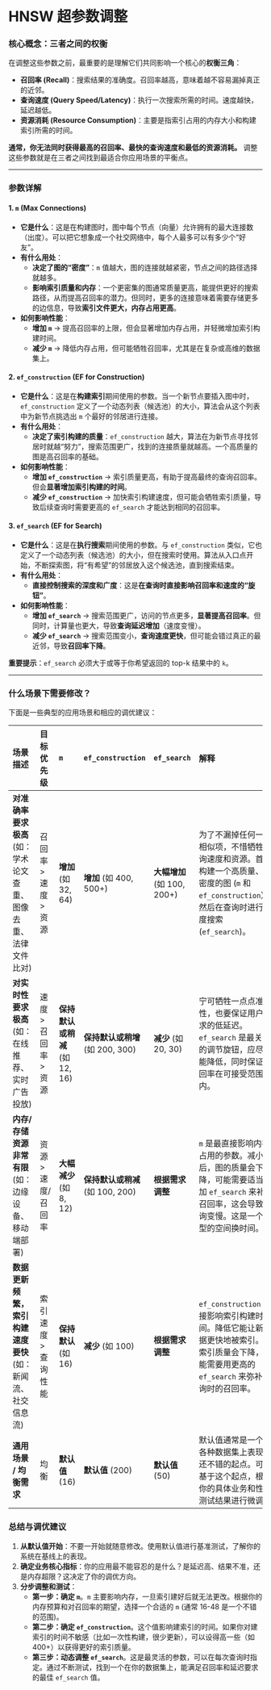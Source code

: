 # HNSW 超参数调整

### 核心概念：三者之间的权衡

在调整这些参数之前，最重要的是理解它们共同影响一个核心的**权衡三角**：

*   **召回率 (Recall)**：搜索结果的准确度。召回率越高，意味着越不容易漏掉真正的近邻。
*   **查询速度 (Query Speed/Latency)**：执行一次搜索所需的时间。速度越快，延迟越低。
*   **资源消耗 (Resource Consumption)**：主要是指索引占用的内存大小和构建索引所需的时间。

**通常，你无法同时获得最高的召回率、最快的查询速度和最低的资源消耗。** 调整这些参数就是在三者之间找到最适合你应用场景的平衡点。

---

### 参数详解

#### 1. `m` (Max Connections)

*   **它是什么**：这是在构建图时，图中每个节点（向量）允许拥有的最大连接数（出度）。可以把它想象成一个社交网络中，每个人最多可以有多少个“好友”。
*   **有什么用处**：
    *   **决定了图的“密度”**：`m` 值越大，图的连接就越紧密，节点之间的路径选择就越多。
    *   **影响索引质量和内存**：一个更密集的图通常质量更高，能提供更好的搜索路径，从而提高召回率的潜力。但同时，更多的连接意味着需要存储更多的边信息，导致**索引文件更大，内存占用更高**。
*   **如何影响性能**：
    *   **增加 `m`** → 提高召回率的上限，但会显著增加内存占用，并轻微增加索引构建时间。
    *   **减少 `m`** → 降低内存占用，但可能牺牲召回率，尤其是在复杂或高维的数据集上。

#### 2. `ef_construction` (EF for Construction)

*   **它是什么**：这是在**构建索引**期间使用的参数。当一个新节点要插入图中时，`ef_construction` 定义了一个动态列表（候选池）的大小，算法会从这个列表中为新节点挑选出 `m` 个最好的邻居进行连接。
*   **有什么用处**：
    *   **决定了索引构建的质量**：`ef_construction` 越大，算法在为新节点寻找邻居时就越“努力”，搜索范围更广，找到的连接质量就越高。一个高质量的图是高召回率的基础。
*   **如何影响性能**：
    *   **增加 `ef_construction`** → 索引质量更高，有助于提高最终的查询召回率。但会**显著增加索引构建的时间**。
    *   **减少 `ef_construction`** → 加快索引构建速度，但可能会牺牲索引质量，导致后续查询时需要更高的 `ef_search` 才能达到相同的召回率。

#### 3. `ef_search` (EF for Search)

*   **它是什么**：这是在**执行搜索**期间使用的参数。与 `ef_construction` 类似，它也定义了一个动态列表（候选池）的大小，但在搜索时使用。算法从入口点开始，不断探索图，将“有希望”的邻居放入这个候选池，直到搜索结束。
*   **有什么用处**：
    *   **直接控制搜索的深度和广度**：这是**在查询时直接影响召回率和速度的“旋钮”**。
*   **如何影响性能**：
    *   **增加 `ef_search`** → 搜索范围更广，访问的节点更多，**显著提高召回率**。但同时，计算量也更大，导致**查询延迟增加**（速度变慢）。
    *   **减少 `ef_search`** → 搜索范围变小，**查询速度更快**，但可能会错过真正的最近邻，导致**召回率下降**。

**重要提示**：`ef_search` 必须大于或等于你希望返回的 top-k 结果中的 `k`。

---

### 什么场景下需要修改？

下面是一些典型的应用场景和相应的调优建议：

| 场景描述 | 目标优先级 | `m` | `ef_construction` | `ef_search` | 解释 |
| :--- | :--- | :--- | :--- | :--- | :--- |
| **对准确率要求极高**<br>(如：学术论文查重、图像去重、法律文件比对) | 召回率 > 速度 > 资源 | **增加** (如 32, 64) | **增加** (如 400, 500+) | **大幅增加** (如 100, 200+) | 为了不漏掉任何一个相似项，不惜牺牲查询速度和资源。首先构建一个高质量、高密度的图 (`m` 和 `ef_construction`），然后在查询时进行深度搜索 (`ef_search`)。 |
| **对实时性要求极高**<br>(如：在线推荐、实时广告投放) | 速度 > 召回率 > 资源 | **保持默认或稍减** (如 12, 16) | **保持默认或稍增** (如 200, 300) | **减少** (如 20, 30) | 宁可牺牲一点点准确性，也要保证用户请求的低延迟。`ef_search` 是最关键的调节旋钮，应尽可能降低，同时保证召回率在可接受范围内。 |
| **内存/存储资源非常有限**<br>(如：边缘设备、移动端部署) | 资源 > 速度/召回率 | **大幅减少** (如 8, 12) | **保持默认或稍减** (如 100, 200) | **根据需求调整** | `m` 是最直接影响内存占用的参数。减小 `m` 后，图的质量会下降，可能需要适当增加 `ef_search` 来补偿召回率，这会导致查询变慢。这是一个典型的空间换时间。 |
| **数据更新频繁，索引构建速度要快**<br>(如：新闻流、社交信息流) | 索引速度 > 查询性能 | **保持默认** (如 16) | **减少** (如 100) | **根据需求调整** | `ef_construction` 直接影响索引构建时间。降低它能让新数据更快地被索引。但索引质量会下降，可能需要用更高的 `ef_search` 来弥补查询时的召回率。 |
| **通用场景 / 均衡需求** | 均衡 | **默认值** (16) | **默认值** (200) | **默认值** (50) | 默认值通常是一个在各种数据集上表现都还不错的起点。可以基于这个起点，根据你的具体业务和性能测试结果进行微调。 |

### 总结与调优建议

1.  **从默认值开始**：不要一开始就随意修改。使用默认值进行基准测试，了解你的系统在基线上的表现。
2.  **确定业务核心指标**：你的应用最不能容忍的是什么？是延迟高、结果不准，还是内存超限？这决定了你的调优方向。
3.  **分步调整和测试**：
    *   **第一步：确定 `m`**。`m` 主要影响内存，一旦索引建好后就无法更改。根据你的内存预算和对召回率的期望，选择一个合适的 `m` (通常 16-48 是一个不错的范围)。
    *   **第二步：确定 `ef_construction`**。这个值影响建索引的时间。如果你对建索引的时间不敏感（比如一次性构建，很少更新），可以设得高一些（如 400+）以获得更好的索引质量。
    *   **第三步：动态调整 `ef_search`**。这是最灵活的参数，可以在每次查询时指定。通过不断测试，找到一个在你的数据集上，能满足召回率和延迟要求的最佳 `ef_search` 值。
